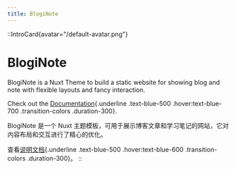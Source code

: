 ```yaml
---
title: BlogiNote
---
```


::IntroCard{avatar="/default-avatar.png"}
# BlogiNote

BlogiNote is a Nuxt Theme to build a static website for showing blog and note with flexible layouts and fancy interaction.

Check out the [Documentation](https://blogi-note-documentation.vercel.app/){.underline .text-blue-500 .hover:text-blue-700 .transition-colors .duration-300}.

BlogiNote 是一个 Nuxt 主题模板，可用于展示博客文章和学习笔记的网站，它对内容布局和交互进行了精心的优化。

查看[说明文档](https://blogi-note-documentation.vercel.app/){.underline .text-blue-500 .hover:text-blue-600 .transition-colors .duration-300}。
::